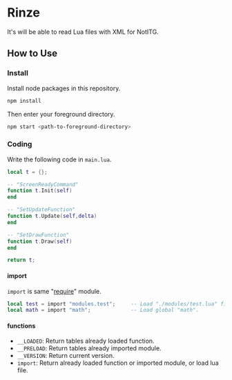# Rinze

It's will be able to read Lua files with XML for NotITG.

## How to Use

### Install

Install node packages in this repository.

```bash
npm install
```

Then enter your foreground directory.

```bash
npm start <path-to-foreground-directory>
```

### Coding

Write the following code in `main.lua`.

```lua
local t = {};

-- "ScreenReadyCommand"
function t.Init(self)
end

-- "SetUpdateFunction"
function t.Update(self,delta)
end

-- "SetDrawFunction"
function t.Draw(self)
end

return t;
```

#### import

`import` is same "[require](https://www.lua.org/manual/5.1/manual.html#pdf-require)" module.

```lua
local test = import "modules.test";		-- Load "./modules/test.lua" file.
local math = import "math";				-- Load global "math".
```
#### functions

- `__LOADED`: Return tables already loaded function.
- `__PRELOAD`: Return tables already imported module.
- `__VERSION`: Return current version.
- `import`: Return already loaded function or imported module, or load lua file.
